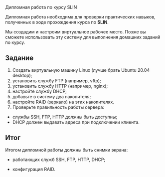 Дипломная работа по курсу SLIN

Дипломная работа необходима для проверки практических навыков, полученных в ходе прохождения курса по **SLIN**.

Мы создадим и настроим виртуальное рабочее место. Позже вы сможете использовать эту систему для выполнения домашних заданий по курсу.

## Задание

1. Создать виртуальную машину Linux (лучше брать Ubuntu 20.04 desktop);
2. установить службу FTP (например, vftp);
3. установить службу HTTP (например, nginx);
4. настройте службу DHCP;
5. добавьте в систему два накопителя;
6. настройте RAID (зеркало) на этих накопителях.
7. Проверьте правильность работы сервера:

- службы SSH, FTP, HTTP должны быть доступны;
- DHCP должен выдавать адреса при подключении клиента.



## Итог

Итогом дипломной работы должны быть снимки экрана:

- работающих служб SSH, FTP, HTTP, DHCP;

- конфигурация RAID.

  
